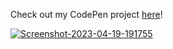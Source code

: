 Check out my CodePen project [here](https://codepen.io/Sanchari1999/pen/vYVXrdv)!

<a href="https://ibb.co/3kpmsnV"><img src="https://i.ibb.co/3kpmsnV/Screenshot-2023-04-19-191755.png" alt="Screenshot-2023-04-19-191755" border="0"></a>

